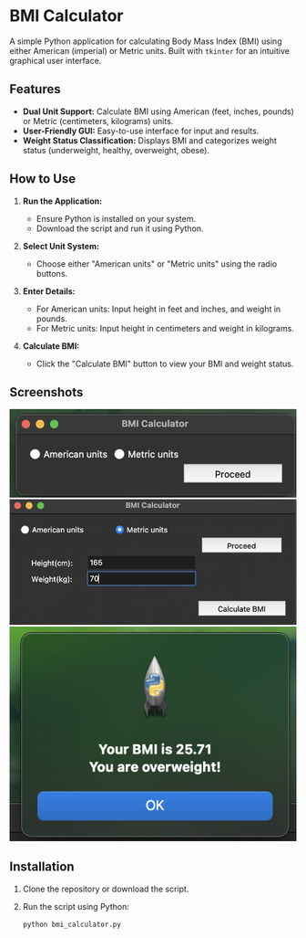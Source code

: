 # BMI Calculator

A simple Python application for calculating Body Mass Index (BMI) using either American (imperial) or Metric units. Built with `tkinter` for an intuitive graphical user interface.

## Features

- **Dual Unit Support:** Calculate BMI using American (feet, inches, pounds) or Metric (centimeters, kilograms) units.
- **User-Friendly GUI:** Easy-to-use interface for input and results.
- **Weight Status Classification:** Displays BMI and categorizes weight status (underweight, healthy, overweight, obese).

## How to Use

1. **Run the Application:**
   - Ensure Python is installed on your system.
   - Download the script and run it using Python.

2. **Select Unit System:**
   - Choose either "American units" or "Metric units" using the radio buttons.

3. **Enter Details:**
   - For American units: Input height in feet and inches, and weight in pounds.
   - For Metric units: Input height in centimeters and weight in kilograms.

4. **Calculate BMI:**
   - Click the "Calculate BMI" button to view your BMI and weight status.

## Screenshots

![Screenshot](bmi_ss1.png) <!-- Use your image path here -->
![Screenshot](bmi_ss2.png) <!-- Use your image path here -->
![Screenshot](bmi_ss3.png) <!-- Use your image path here -->
## Installation

1. Clone the repository or download the script.
2. Run the script using Python:

   ```bash
   python bmi_calculator.py

